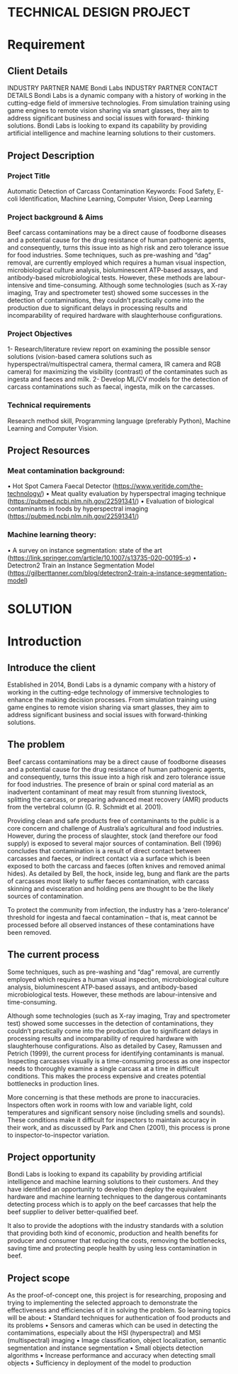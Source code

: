 # TECHNICAL DESIGN PROJECT
# Requirement
## Client Details
INDUSTRY PARTNER NAME
Bondi Labs
INDUSTRY PARTNER CONTACT DETAILS
Bondi Labs is a dynamic company with a history of working in the cutting-edge field of immersive technologies. From simulation training using game engines to remote vision sharing via smart glasses, they aim to address significant business and social issues with forward- thinking solutions. Bondi Labs is looking to expand its capability by providing artificial intelligence and machine learning solutions to their customers.
## Project Description
### Project Title
Automatic Detection of Carcass Contamination
Keywords: Food Safety, E-coli Identification, Machine Learning, Computer Vision, Deep Learning
### Project background & Aims
Beef carcass contaminations may be a direct cause of foodborne diseases and a potential cause for the drug resistance of human pathogenic agents, and consequently, turns this issue into as high risk and zero tolerance issue for food industries. Some techniques, such as pre-washing and “dag” removal, are currently employed which requires a human visual inspection, microbiological culture analysis, bioluminescent ATP-based assays, and antibody-based microbiological tests. However, these methods are labour-intensive and time-consuming. Although some technologies (such as X-ray imaging, Tray and spectrometer test) showed some successes in the detection of contaminations, they couldn’t practically come into the production due to significant delays in processing results and incomparability of required hardware with slaughterhouse configurations.
### Project Objectives
1- Research/literature review report on examining the possible sensor solutions (vision-based camera solutions such as hyperspectral/multispectral camera, thermal camera, IR camera and RGB camera) for maximizing the visibility (contrast) of the contaminates such as ingesta and faeces and milk.
2- Develop ML/CV models for the detection of carcass contaminations such as faecal, ingesta, milk on the carcasses.
### Technical requirements
Research method skill, Programming language (preferably Python), Machine Learning and Computer Vision.

## Project Resources
### Meat contamination background:
• Hot Spot Camera Faecal Detector (https://www.veritide.com/the-technology/)
• Meat quality evaluation by hyperspectral imaging technique
(https://pubmed.ncbi.nlm.nih.gov/22591341/)
• Evaluation of biological contaminants in foods by hyperspectral imaging (https://pubmed.ncbi.nlm.nih.gov/22591341/)
### Machine learning theory:
• A survey on instance segmentation: state of the art (https://link.springer.com/article/10.1007/s13735-020-00195-x)
• Detectron2 Train an Instance Segmentation Model (https://gilberttanner.com/blog/detectron2-train-a-instance-segmentation-model)

# SOLUTION
# Introduction
## Introduce the client
Established in 2014, Bondi Labs is a dynamic company with a history of working in the cutting-edge technology of immersive technologies to enhance the making decision processes. From simulation training using game engines to remote vision sharing via smart glasses, they aim to address significant business and social issues with forward-thinking solutions.

## The problem
Beef carcass contaminations may be a direct cause of foodborne diseases and a potential cause for the drug resistance of human pathogenic agents, and consequently, turns this issue into a high risk and zero tolerance issue for food industries.  The presence of brain or spinal cord material as an inadvertent contaminant of meat may result from stunning livestock, splitting the carcass, or preparing advanced meat recovery (AMR) products from the vertebral column (G. R. Schmidt et al. 2001).

Providing clean and safe products free of contaminants to the public is a core concern and challenge of Australia’s agricultural and food industries. However, during the process of slaughter, stock (and therefore our food supply) is exposed to several major sources of contamination. Bell (1996) concludes that contamination is a result of direct contact between carcasses and faeces, or indirect contact via a surface which is been exposed to both the carcass and faeces (often knives and removed animal hides). As detailed by Bell, the hock, inside leg, bung and flank are the parts of carcasses most likely to suffer faeces contamination, with carcass skinning and evisceration and holding pens are thought to be the likely sources of contamination.

To protect the community from infection, the industry has a ‘zero-tolerance’ threshold for ingesta and faecal contamination – that is, meat cannot be processed before all observed instances of these contaminations have been removed.

## The current process
Some techniques, such as pre-washing and “dag” removal, are currently employed which requires a human visual inspection, microbiological culture analysis, bioluminescent ATP-based assays, and antibody-based microbiological tests. However, these methods are labour-intensive and time-consuming.

Although some technologies (such as X-ray imaging, Tray and spectrometer test) showed some successes in the detection of contaminations, they couldn’t practically come into the production due to significant delays in processing results and incomparability of required hardware with slaughterhouse configurations.
Also as detailed by Casey, Ramussen and Petrich (1999), the current process for identifying contaminants is manual. Inspecting carcasses visually is a time-consuming process as one inspector needs to thoroughly examine a single carcass at a time in difficult conditions. This makes the process expensive and creates potential bottlenecks in production lines.

More concerning is that these methods are prone to inaccuracies. Inspectors often work in rooms with low and variable light, cold temperatures and significant sensory noise (including smells and sounds). These conditions make it difficult for inspectors to maintain accuracy in their work, and as discussed by Park and Chen (2001), this process is prone to inspector-to-inspector variation.

## Project opportunity
Bondi Labs is looking to expand its capability by providing artificial intelligence and machine learning solutions to their customers. And they have identified an opportunity to develop then deploy the equivalent hardware and machine learning techniques to the dangerous contaminants detecting process which is to apply on the beef carcasses that help the beef supplier to deliver better-qualified beef.

It also to provide the adoptions with the industry standards with a solution that providing both kind of economic, production and health benefits for producer and consumer that reducing the costs, removing the bottlenecks, saving time and protecting people health by using less contamination in beef.

## Project scope
As the proof-of-concept one, this project is for researching, proposing and trying to implementing the selected approach to demonstrate the effectiveness and efficiencies of it in solving the problem.
So learning topics will be about:
•	Standard techniques for authentication of food products and its problems
•	Sensors and cameras which can be used in detecting the contamimations, especially about the HSI (hyperspectral) and MSI (multispectral) imaging
•	Image classification, object localization,  semantic segmentation and instance segmentation
•	Small objects detection algorithms
•	Increase performance and accuracy when detecting small objects
•	Sufficiency in deployment of the model to production
